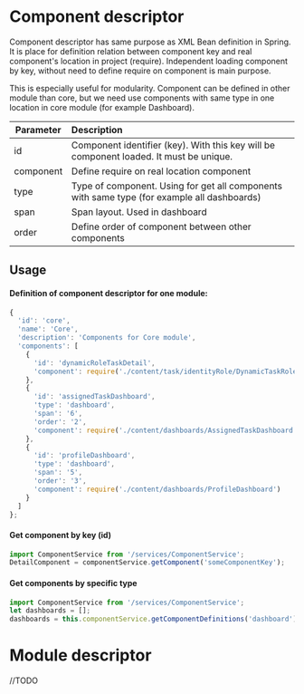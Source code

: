 # Component descriptor

  Component descriptor has same purpose as XML Bean definition in Spring.
  It is place for definition relation between component key and real component's location in project (require).
  Independent loading component by key, without need to define require on component is main purpose.

  This is especially useful for modularity. Component can be defined in other module than core, but we need use components with same type in one location in core module (for example Dashboard).

  | Parameter | Description |
  | --- | :--- |
  | id | Component identifier (key). With this key will be component loaded. It must be unique. |
  | component | Define require on real location component |
  | type | Type of component. Using for get all components with same type (for example all dashboards) |
  | span | Span layout. Used in dashboard |
  | order | Define order of component between other components |

## Usage

#### Definition of component descriptor for one module:
```javascript
{
  'id': 'core',
  'name': 'Core',
  'description': 'Components for Core module',
  'components': [
    {
      'id': 'dynamicRoleTaskDetail',
      'component': require('./content/task/identityRole/DynamicTaskRoleDetail')
    },
    {
      'id': 'assignedTaskDashboard',
      'type': 'dashboard',
      'span': '6',
      'order': '2',
      'component': require('./content/dashboards/AssignedTaskDashboard')
    },
    {
      'id': 'profileDashboard',
      'type': 'dashboard',
      'span': '5',
      'order': '3',
      'component': require('./content/dashboards/ProfileDashboard')
    }
  ]
};
```

#### Get component by key (id)

```javascript
import ComponentService from '/services/ComponentService';
DetailComponent = componentService.getComponent('someComponentKey');
```

#### Get components by specific type

```javascript
import ComponentService from '/services/ComponentService';
let dashboards = [];
dashboards = this.componentService.getComponentDefinitions('dashboard');
```

# Module descriptor
//TODO
